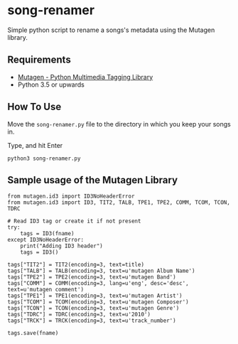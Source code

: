 # song-renamer
Simple python script to rename a songs's metadata using the Mutagen library.


## Requirements

* [Mutagen - Python Multimedia Tagging Library](https://mutagen.readthedocs.io/en/latest/)
* Python 3.5 or upwards

## How To Use

Move the `song-renamer.py` file to the directory in which you keep your songs in.

Type, and hit Enter
~~~
python3 song-renamer.py
~~~

## Sample usage of the Mutagen Library

~~~
from mutagen.id3 import ID3NoHeaderError
from mutagen.id3 import ID3, TIT2, TALB, TPE1, TPE2, COMM, TCOM, TCON, TDRC

# Read ID3 tag or create it if not present
try:
    tags = ID3(fname)
except ID3NoHeaderError:
    print("Adding ID3 header")
    tags = ID3()

tags["TIT2"] = TIT2(encoding=3, text=title)
tags["TALB"] = TALB(encoding=3, text=u'mutagen Album Name')
tags["TPE2"] = TPE2(encoding=3, text=u'mutagen Band')
tags["COMM"] = COMM(encoding=3, lang=u'eng', desc='desc', text=u'mutagen comment')
tags["TPE1"] = TPE1(encoding=3, text=u'mutagen Artist')
tags["TCOM"] = TCOM(encoding=3, text=u'mutagen Composer')
tags["TCON"] = TCON(encoding=3, text=u'mutagen Genre')
tags["TDRC"] = TDRC(encoding=3, text=u'2010')
tags["TRCK"] = TRCK(encoding=3, text=u'track_number')

tags.save(fname)
~~~
